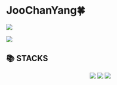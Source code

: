 <div align=left><h1>JooChanYang🍀</h1></div> 


<img src="https://github-readme-stats.vercel.app/api/top-langs/?username=ChanYang96&layout=compact"><br><br>
<img src="https://github-readme-stats.vercel.app/api?username=ChanYang96&show_icons=true">

<div align=left><h2>📚 STACKS</h2></div>
   <div align="center">
   <img src="https://img.shields.io/badge/Java-007396?style=flat&logo=Java&logoColor=white" />
   <img src="https://img.shields.io/badge/HTML5-E34F26?style=flat&logo=HTML5&logoColor=white" />
   <img src="https://img.shields.io/badge/CSS3-1572B6?style=flat&logo=CSS3&logoColor=white" />
</div>
